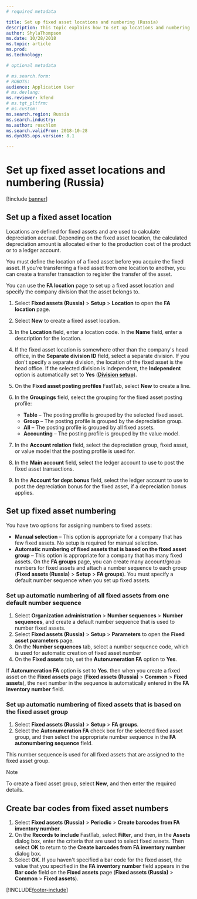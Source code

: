 ```yaml
---
# required metadata

title: Set up fixed asset locations and numbering (Russia)
description: This topic explains how to set up locations and numbering for Russian fixed asset.
author: ShylaThompson
ms.date: 10/28/2018
ms.topic: article
ms.prod: 
ms.technology: 

# optional metadata

# ms.search.form: 
# ROBOTS: 
audience: Application User
# ms.devlang: 
ms.reviewer: kfend
# ms.tgt_pltfrm: 
# ms.custom: 
ms.search.region: Russia
ms.search.industry: 
ms.author: roschlom
ms.search.validFrom: 2018-10-28
ms.dyn365.ops.version: 8.1

---
```


# Set up fixed asset locations and numbering (Russia)

[!include [banner](../includes/banner.md)]

## Set up a fixed asset location 

Locations are defined for fixed assets and are used to calculate depreciation accrual. Depending on the fixed asset location, the calculated depreciation amount is allocated either to the production cost of the product or to a ledger account.

You must define the location of a fixed asset before you acquire the fixed asset. If you're transferring a fixed asset from one location to another, you can create a transfer transaction to register the transfer of the asset.

You can use the **FA location** page to set up a fixed asset location and specify the company division that the asset belongs to.

1. Select **Fixed assets (Russia)** \> **Setup** \> **Location** to open the **FA location** page.
2. Select **New** to create a fixed asset location.
3. In the **Location** field, enter a location code. In the **Name** field, enter a description for the location.
4. If the fixed asset location is somewhere other than the company's head office, in the **Separate division ID** field, select a separate division. If you don't specify a separate division, the location of the fixed asset is the head office. If the selected division is independent, the **Independent** option is automatically set to **Yes** (**[Division setup](/dynamicsax-2012/appuser-itpro/rus-set-up-a-division-for-a-company-and-associate-it-with-a-vendor)**). 
5. On the **Fixed asset posting profiles** FastTab, select **New** to create a line.
7. In the **Groupings** field, select the grouping for the fixed asset posting profile:

    - **Table** – The posting profile is grouped by the selected fixed asset.
    - **Group** – The posting profile is grouped by the depreciation group.
    - **All** – The posting profile is grouped by all fixed assets.
    - **Accounting** – The posting profile is grouped by the value model.

8. In the **Account relation** field, select the depreciation group, fixed asset, or value model that the posting profile is used for.
9. In the **Main account** field, select the ledger account to use to post the fixed asset transactions.
10. In the **Account for depr.bonus** field, select the ledger account to use to post the depreciation bonus for the fixed asset, if a depreciation bonus applies.

## Set up fixed asset numbering

You have two options for assigning numbers to fixed assets:

- **Manual selection** – This option is appropriate for a company that has few fixed assets. No setup is required for manual selection.
- **Automatic numbering of fixed assets that is based on the fixed asset group** – This option is appropriate for a company that has many fixed assets. On the **FA groups** page, you can create many account/group numbers for fixed assets and attach a number sequence to each group (**Fixed assets (Russia)** \> **Setup** \> **FA groups**). You must specify a default number sequence when you set up fixed assets.

### Set up automatic numbering of all fixed assets from one default number sequence

1. Select **Organization administration** \> **Number sequences** \> **Number sequences**, and create a default number sequence that is used to number fixed assets.
2. Select **Fixed assets (Russia)** \> **Setup** \> **Parameters** to open the **Fixed asset parameters** page.
3. On the **Number sequences** tab, select a number sequence code, which is used for automatic creation of fixed asset number
4. On the **Fixed assets** tab, set the **Autonumeration FA** option to **Yes**. 

If **Autonumeration FA** option is set to **Yes**. then when you create a fixed asset on the **Fixed assets** page (**Fixed assets (Russia)** \> **Common** \> **Fixed assets**), the next number in the sequence is automatically entered in the **FA inventory number** field.

### Set up automatic numbering of fixed assets that is based on the fixed asset group

1. Select **Fixed assets (Russia)** \> **Setup** \> **FA groups**.
2. Select the **Autonumeration FA** check box for the selected fixed asset group, and then select the appropriate number sequence in the **FA autonumbering sequence** field.

This number sequence is used for all fixed assets that are assigned to the fixed asset group.

> [!NOTE]
> To create a fixed asset group, select **New**, and then enter the required details.

## Create bar codes from fixed asset numbers

1. Select **Fixed assets (Russia)** \> **Periodic** \> **Create barcodes from FA inventory number**.
2. On the **Records to include** FastTab, select **Filter**, and then, in the **Assets** dialog box, enter the criteria that are used to select fixed assets. Then select **OK** to return to the **Create barcodes from FA inventory number** dialog box.
4. Select **OK**. If you haven't specified a bar code for the fixed asset, the value that you specified in the **FA inventory number** field appears in the **Bar code** field on the **Fixed assets** page (**Fixed assets (Russia)** \> **Common** \> **Fixed assets**).


[!INCLUDE[footer-include](../../includes/footer-banner.md)]

